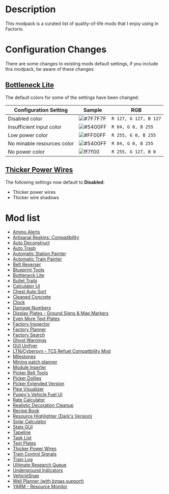 # Description
This modpack is a curated list of quality-of-life mods that I enjoy using in Factorio.

# Configuration Changes
There are some changes to existing mods default settings, if you include this modpack, be aware of these changes:

## [Bottleneck Lite](https://mods.factorio.com/mod/BottleneckLite)
The default colors for some of the settings have been changed:

| Configuration Setting | Sample | RGB |
| --- | --- | --- |
| Disabled color | ![#7F7F7F](https://placehold.co/12/7f7f7f/png?text=.) | `R 127, G 127, B 127` |
| Insufficient input color | ![#5400FF](https://placehold.co/12/5400ff/png?text=.) | `R 84, G 0, B 255` |
| Low power color | ![#FF00FF](https://placehold.co/12/ff00ff/png?text=.) | `R 255, G 0, B 255` |
| No minable resources color | ![#5400FF](https://placehold.co/12/5400ff/png?text=.) | `R 84, G 0, B 255` |
| No power color | ![ff7f00](https://placehold.co/12/ff7f00/png?text=.) | `R 255, G 127, B 0` |

## [Thicker Power Wires](https://mods.factorio.com/mod/ThickerLines)
The following settings now default to **Disabled**:

* Thicker power wires
* Thicker wire shadows

# Mod list

* [Ammo Alerts](https://mods.factorio.com/mod/Gun_Turret_Alerts)
* [Artisanal Reskins: Compatibility](https://mods.factorio.com/mod/reskins-compatibility)
* [Auto Deconstruct](https://mods.factorio.com/mod/AutoDeconstruct)
* [Auto Trash](https://mods.factorio.com/mod/AutoTrash)
* [Automatic Station Painter](https://mods.factorio.com/mod/automatic-station-painter)
* [Automatic Train Painter](https://mods.factorio.com/mod/Automatic_Train_Painter)
* [Belt Reverser](https://mods.factorio.com/mod/belt-reverserup)
* [Blueprint Tools](https://mods.factorio.com/mod/BlueprintTools)
* [Bottleneck Lite](https://mods.factorio.com/mod/BottleneckLite)
* [Bullet Trails](https://mods.factorio.com/mod/bullet-trails)
* [Calculator UI](https://mods.factorio.com/mod/calculator-ui)
* [Chest Auto Sort](https://mods.factorio.com/mod/chest-auto-sort)
* [Cleaned Concrete](https://mods.factorio.com/mod/CleanedConcrete)
* [Clock](https://mods.factorio.com/mod/clock)
* [Damage Numbers](https://mods.factorio.com/mod/damage-numbers)
* [Display Plates - Ground Signs & Map Markers](https://mods.factorio.com/mod/DisplayPlates)
* [Even More Text Plates](https://mods.factorio.com/mod/EvenMoreTextPlates)
* [Factory Inspector](https://mods.factorio.com/mod/factory-inspector)
* [Factory Planner](https://mods.factorio.com/mod/factoryplanner)
* [Factory Search](https://mods.factorio.com/mod/FactorySearch)
* [Ghost Warnings](https://mods.factorio.com/mod/GhostWarnings)
* [GUI Unifyer](https://mods.factorio.com/mod/GUI_Unifyer)
* [LTN/Cybersyn - TCS Refuel Compatibility Mod](https://mods.factorio.com/mod/LTN-TCS-Refuel)
* [Milestones](https://mods.factorio.com/mod/Milestones)
* [Mining patch planner](https://mods.factorio.com/mod/mining-patch-planner)
* [Module Inserter](https://mods.factorio.com/mod/ModuleInserter)
* [Picker Belt Tools](https://mods.factorio.com/mod/PickerBeltTools)
* [Picker Dollies](https://mods.factorio.com/mod/PickerDollies)
* [Picker Extended Version](https://mods.factorio.com/mod/PickerExtended)
* [Pipe Visualizer](https://mods.factorio.com/mod/PipeVisualizer)
* [Puppy's Vehicle Fuel UI](https://mods.factorio.com/mod/puppy-vehicle-fuel-ui)
* [Rate Calculator](https://mods.factorio.com/mod/RateCalculator)
* [Realistic Decoration Cleanup](https://mods.factorio.com/mod/RealisticDecorationCleanup)
* [Recipe Book](https://mods.factorio.com/mod/RecipeBook)
* [Resource Highlighter (Dark's Version)](https://mods.factorio.com/mod/resourcehighlighter-dark)
* [Solar Calculator](https://mods.factorio.com/mod/solar-calc)
* [Stats GUI](https://mods.factorio.com/mod/StatsGui)
* [Tapeline](https://mods.factorio.com/mod/Tapeline)
* [Task List](https://mods.factorio.com/mod/TaskList)
* [Text Plates](https://mods.factorio.com/mod/textplates)
* [Thicker Power Wires](https://mods.factorio.com/mod/ThickerLines)
* [Train Control Signals](https://mods.factorio.com/mod/Train_Control_Signals)
* [Train Log](https://mods.factorio.com/mod/train-log)
* [Ultimate Research Queue](https://mods.factorio.com/mod/UltimateResearchQueue)
* [Underground Indicators](https://mods.factorio.com/mod/UndergroundIndicators)
* [VehicleSnap](https://mods.factorio.com/mod/VehicleSnap)
* [Well Planner (with bzgas support)](https://mods.factorio.com/mod/WellPlanner_bzgas_fixed)
* [YARM - Resource Monitor](https://mods.factorio.com/mod/YARM)
